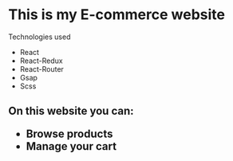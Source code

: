 <h1>This is my E-commerce website</h1>
<p>Technologies used</p>
<ul>
    <li>React</li>
    <li>React-Redux</li>
    <li>React-Router</li>
    <li>Gsap</li>
    <li>Scss</li>
</ul>
<h2>On this website you can:
<ul>
    <li>Browse products</li>
    <li>Manage your cart</li>
</ul>
